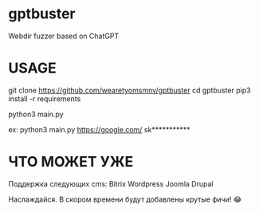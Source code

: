# gptbuster
Webdir fuzzer based on ChatGPT

# USAGE


git clone https://github.com/wearetyomsmnv/gptbuster
cd gptbuster
pip3 install -r requirements

python3 main.py <website> <api-key>



ex: python3 main.py https://google.com/ sk***********

# ЧТО МОЖЕТ УЖЕ

Поддержка следующих cms:
Bitrix
Wordpress
Joomla
Drupal

Наслаждайся. В скором времени будут добавлены крутые фичи! :joy:


